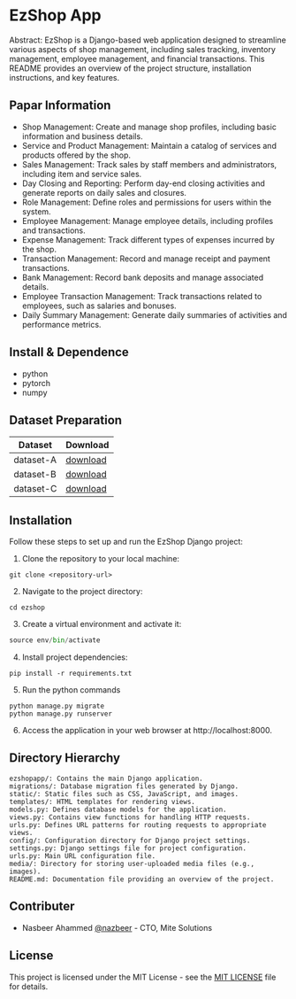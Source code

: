 EzShop App
===
Abstract:
EzShop is a Django-based web application designed to streamline various aspects of shop management, including sales tracking, inventory management, employee management, and financial transactions. This README provides an overview of the project structure, installation instructions, and key features.

## Papar Information

- Shop Management: Create and manage shop profiles, including basic information and business details.
- Service and Product Management: Maintain a catalog of services and products offered by the shop.
- Sales Management: Track sales by staff members and administrators, including item and service sales.
- Day Closing and Reporting: Perform day-end closing activities and generate reports on daily sales and closures.
- Role Management: Define roles and permissions for users within the system.
- Employee Management: Manage employee details, including profiles and transactions.
- Expense Management: Track different types of expenses incurred by the shop.
- Transaction Management: Record and manage receipt and payment transactions.
- Bank Management: Record bank deposits and manage associated details.
- Employee Transaction Management: Track transactions related to employees, such as salaries and bonuses.
- Daily Summary Management: Generate daily summaries of activities and performance metrics.


## Install & Dependence
- python
- pytorch
- numpy

## Dataset Preparation
| Dataset | Download |
| ---     | ---   |
| dataset-A | [download]() |
| dataset-B | [download]() |
| dataset-C | [download]() |

## Installation

Follow these steps to set up and run the EzShop Django project:

1. Clone the repository to your local machine:
```
git clone <repository-url>
```
2. Navigate to the project directory:
```
cd ezshop
```
3. Create a virtual environment and activate it:
```python -m venv env
source env/bin/activate
```
4. Install project dependencies:
```
pip install -r requirements.txt
```
5. Run the python commands
```
python manage.py migrate
python manage.py runserver
```
6. Access the application in your web browser at http://localhost:8000.

## Directory Hierarchy
```
ezshopapp/: Contains the main Django application.
migrations/: Database migration files generated by Django.
static/: Static files such as CSS, JavaScript, and images.
templates/: HTML templates for rendering views.
models.py: Defines database models for the application.
views.py: Contains view functions for handling HTTP requests.
urls.py: Defines URL patterns for routing requests to appropriate views.
config/: Configuration directory for Django project settings.
settings.py: Django settings file for project configuration.
urls.py: Main URL configuration file.
media/: Directory for storing user-uploaded media files (e.g., images).
README.md: Documentation file providing an overview of the project.
```

## Contributer
- Nasbeer Ahammed [@nazbeer](https://github.com/nazbeer) - CTO, Mite Solutions

## License

This project is licensed under the MIT License - see the [MIT LICENSE](https://choosealicense.com/licenses/mit/) file for details.
